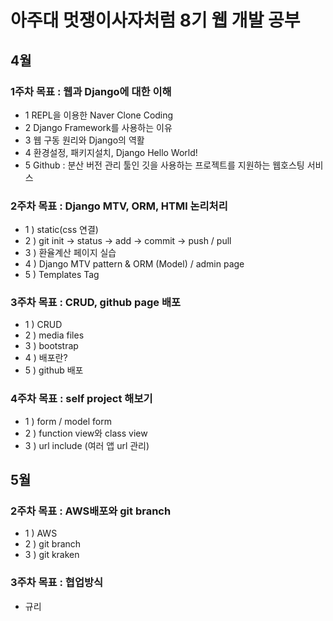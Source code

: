# 아주대 멋쟁이사자처럼 8기 웹 개발 공부

## 4월
### 1주차 목표 : 웹과 Django에 대한 이해
- 1 REPL을 이용한 Naver Clone Coding
- 2 Django Framework를 사용하는 이유
- 3 웹 구동 원리와 Django의 역활
- 4 환경설정, 패키지설치, Django Hello World!
- 5 Github : 분산 버전 관리 툴인 깃을 사용하는 프로젝트를 지원하는 웹호스팅 서비스

### 2주차 목표 : Django MTV, ORM, HTMl 논리처리
- 1 ) static(css 연결) 
- 2 ) git init -> status -> add -> commit -> push / pull
- 3 ) 환율계산 페이지 실습
- 4 ) Django MTV pattern & ORM (Model) / admin page
- 5 ) Templates Tag

### 3주차 목표 : CRUD, github page 배포
- 1 ) CRUD
- 2 ) media files
- 3 ) bootstrap
- 4 ) 배포란?
- 5 ) github 배포

### 4주차 목표 : self project 해보기
- 1 ) form / model form
- 2 ) function view와 class view
- 3 ) url include (여러 앱 url 관리)

## 5월
### 2주차 목표 : AWS배포와 git branch
- 1 ) AWS
- 2 ) git branch
- 3 ) git kraken

### 3주차 목표 : 협업방식
- 규리
